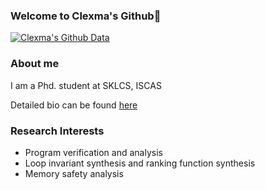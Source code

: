 ### Welcome to Clexma's Github👋
[![Clexma's Github Data](https://github-readme-stats.vercel.app/api?username=SpencerL-Y&theme=chartreuse-dark)]()

### About me

I am a Phd. student at SKLCS, ISCAS

Detailed bio can be found [here](https://tis.ios.ac.cn/?page_id=1873)

### Research Interests
- Program verification and analysis
- Loop invariant synthesis and ranking function synthesis
- Memory safety analysis
